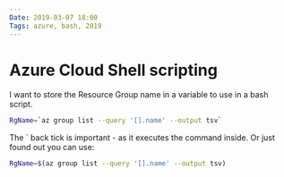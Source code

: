 ```yaml
---
Date: 2019-03-07 18:00
Tags: azure, bash, 2019
---
```


# Azure Cloud Shell scripting

I want to store the Resource Group name in a variable to use in a bash script.

```bash
RgName=`az group list --query '[].name' --output tsv`
```

The ` back tick is important - as it executes the command inside. Or just found out you can use:

```bash
RgName=$(az group list --query '[].name' --output tsv)
```
